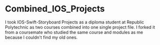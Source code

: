 # Combined_IOS_Projects
I took IOS-Swift-Storyboard Projects as a diploma student at Republic Polytechnic as two courses combined into one single project file. I forked it from a coursemate who studied the same course and modules as me because I couldn't find my old ones.
